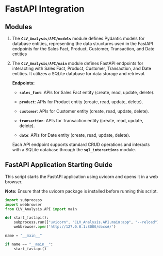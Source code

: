 # **FastAPI Integration**

## Modules

1. The **`CLV_Analysis/API/models`** module defines Pydantic models for database entities, representing the data structures used in the FastAPI endpoints for the Sales Fact, Product, Customer, Transaction, and Date entities

2. The **`CLV_Analysis/API/main`** module defines FastAPI endpoints for interacting with Sales Fact, Product, Customer, Transaction, and Date entities. It utilizes a SQLite database for data storage and retrieval.

    **Endpoints:**

    - **`sales_fact`**: APIs for Sales Fact entity (create, read, update, delete).

    - **`product`**: APIs for Product entity (create, read, update, delete).

    - **`customer`**: APIs for Customer entity (create, read, update, delete).

    - **`transaction`**: APIs for Transaction entity (create, read, update, delete).

    - **`date`**: APIs for Date entity (create, read, update, delete).

    Each API endpoint supports standard CRUD operations and interacts with a SQLite database through the **`sql_interactions`** module.

## FastAPI Application Starting Guide

This script starts the FastAPI application using uvicorn and opens it in a web browser.

**Note:** Ensure that the uvicorn package is installed before running this script.

```py
import subprocess
import webbrowser
from CLV_Analysis.API import main
```
```py
def start_fastapi():
    subprocess.run(["uvicorn", "CLV_Analysis.API.main:app", "--reload"])
    webbrowser.open('http://127.0.0.1:8000/docs#/')

```
```py
name = "__main__"

if name == "__main__":
    start_fastapi()
```
